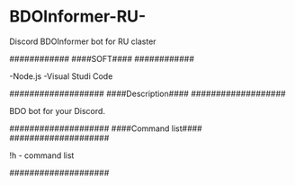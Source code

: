 # BDOInformer-RU-
Discord BDOInformer bot for RU claster

############
####SOFT####
############

-Node.js
-Visual Studi Code

###################
####Description####
###################

BDO bot for your Discord.

####################
####Command list####
####################

!h - command list

####################
